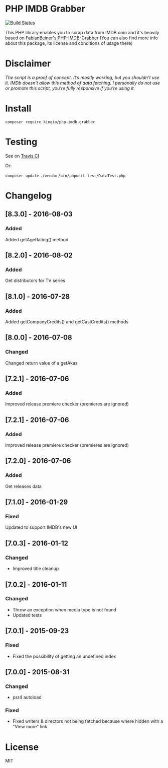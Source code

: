 # PHP IMDB Grabber

[![Build Status](https://travis-ci.org/kingio/PHP-IMDB-Grabber.svg?branch=master)](https://travis-ci.org/kingio/PHP-IMDB-Grabber)

This PHP library enables you to scrap data from IMDB.com and it's heavily based on 
[FabianBeiner's PHP-IMDB-Grabber](https://github.com/FabianBeiner/PHP-IMDB-Grabber) 
(You can also find more info about this package, its license and conditions of usage there)

# Disclaimer

*The script is a proof of concept. It’s mostly working, but you shouldn’t use it. IMDb doesn’t allow this method of data fetching. 
I personally do not use or promote this script, you’re fully responsive if you’re using it.*

# Install

`composer require kingio/php-imdb-grabber`

# Testing

See on [Travis CI](https://travis-ci.org/kingio/PHP-IMDB-Grabber) 

Or:

`composer update`
`./vendor/bin/phpunit test/DataTest.php`

# Changelog

## [8.3.0] - 2016-08-03
### Added
Added getAgeRating() method

## [8.2.0] - 2016-08-02
### Added
Get distributors for TV series

## [8.1.0] - 2016-07-28
### Added
Added getCompanyCredits() and getCastCredits() methods

## [8.0.0] - 2016-07-08
### Changed
Changed return value of a getAkas

## [7.2.1] - 2016-07-06
### Added
Improved release premiere checker (premieres are ignored)

## [7.2.1] - 2016-07-06
### Added
Improved release premiere checker (premieres are ignored)

## [7.2.0] - 2016-07-06
### Added
Get releases data

## [7.1.0] - 2016-01-29
### Fixed
Updated to support IMDB's new UI

## [7.0.3] - 2016-01-12
### Changed
- Improved title cleanup

## [7.0.2] - 2016-01-11
### Changed
- Throw an exception when media type is not found 
- Updated tests

## [7.0.1] - 2015-09-23
### Fixed
- Fixed the possibility of getting an undefined index 

## [7.0.0] - 2015-08-31
### Changed
- psr4 autoload

### Fixed
- Fixed writers & directors not being fetched because where hidden with a "View more" link

# License
MIT
